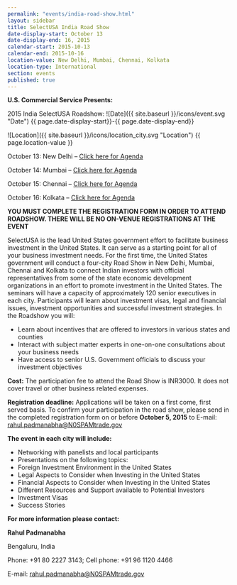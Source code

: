```yaml
---
permalink: "events/india-road-show.html"
layout: sidebar
title: SelectUSA India Road Show
date-display-start: October 13
date-display-end: 16, 2015
calendar-start: 2015-10-13
calendar-end: 2015-10-16
location-value: New Delhi, Mumbai, Chennai, Kolkata
location-type: International
section: events
published: true
---
```

**U.S. Commercial Service Presents:**

2015 India SelectUSA Roadshow: ![Date]({{ site.baseurl }}/icons/event.svg "Date") {{ page.date-display-start}}-{{ page.date-display-end}}

![Location]({{ site.baseurl }}/icons/location_city.svg "Location") {{ page.location-value }}

October 13: New Delhi – [Click here for Agenda](http://www.export.gov/india/build/groups/public/@eg_in/documents/webcontent/eg_in_090233.pdf)

October 14: Mumbai – [Click here for Agenda](http://www.export.gov/india/build/groups/public/@eg_in/documents/webcontent/eg_in_090234.pdf)

October 15: Chennai – [Click here for Agenda](http://www.export.gov/india/build/groups/public/@eg_in/documents/webcontent/eg_in_090271.pdf)

October 16: Kolkata – [Click here for Agenda](http://www.export.gov/india/build/groups/public/@eg_in/documents/webcontent/eg_in_090236.pdf)

**YOU MUST COMPLETE THE REGISTRATION FORM IN ORDER TO ATTEND ROADSHOW. THERE WILL BE NO ON-VENUE REGISTRATIONS AT THE EVENT**

SelectUSA is the lead United States government effort to facilitate business investment in the United States. It can serve as a starting point for all of your business investment needs.
For the first time, the United States government will conduct a four-city Road Show in New Delhi, Mumbai, Chennai and Kolkata to connect Indian investors with official representatives from some of the state economic development organizations in an effort to promote investment in the United States.
The seminars will have a capacity of approximately 120 senior executives in each city. Participants will learn about investment visas, legal and financial issues, investment opportunities and successful investment strategies. In the Roadshow you will:

*  Learn about incentives that are offered to investors in various states and counties
*  Interact with subject matter experts in one-on-one consultations about your business needs
*  Have access to senior U.S. Government officials to discuss your investment objectives

**Cost:** The participation fee to attend the Road Show is INR3000. It does not cover travel or other business related expenses.

**Registration deadline:** Applications will be taken on a first come, first served basis. To confirm your participation in the road show, please send in the completed registration form on or before **October 5, 2015** to E-mail: [rahul.padmanabha@N0SPAMtrade.gov](rahul.padmanabha@N0SPAMtrade.gov)

**The event in each city will include:**

* Networking with panelists and local participants
* Presentations on the following topics:
* Foreign Investment Environment in the United States
* Legal Aspects to Consider when Investing in the United States
* Financial Aspects to Consider when Investing in the United States
* Different Resources and Support available to Potential Investors
* Investment Visas
* Success Stories

**For more information please contact:**

**Rahul Padmanabha**

Bengaluru, India

Phone: +91 80 2227 3143; Cell phone: +91 96 1120 4466

E-mail: [rahul.padmanabha@N0SPAMtrade.gov](rahul.padmanabha@N0SPAMtrade.gov)

<!--# SelectUSA India Road Show

Join the first-ever India SelectUSA Roadshow! This four-city Road Show to **New Delhi, Mumbai, Chennai, and Kolkata** will offer U.S. state, local and regional economic development organizations (EDOs) the opportunity to **market their locations directly to potential investors** throughout India.

Each Road Show stop will feature a **half-day seminar** with sessions on how to invest and expand in the United States. The proposed seminars will attract approximately 120 senior executives in each city and include content about investment visas, legal and financial issues, investment opportunities and successful investment strategies. Along with scheduled **networking sessions**, there will be ample opportunity for attendees to visit your **exhibit** at the event.

**India is the fourth fastest growing source of FDI into the United States.** Hundreds of dynamic companies are headquartered in the Road Show stops, and many of these companies are looking to invest in the United States. Top U.S. government officials, including leaders in the Department of Commerce and SelectUSA, has made multiple visits to India and welcomed a [high-quality delegation of Indian investors](https://www.flickr.com/photos/selectusa/17608354832/in/photolist-aF4ige-aF4igK-aF4igt-aF4igp-aF4igz-sPZqqG-a3cFbC) to our 2015 SelectUSA Investment Summit. **The pump is primed for Indian investment into your region, and this road show is a great opportunity to meet investors face-to-face**.

![Contact]({{ site.baseurl }}/icons/question_answer.svg "Contact") For more information on registration or sponsorship, please contact [Paul.Frost@trade.gov](mailto:Paul.Frost@trade.gov) in New Delhi and [Seth.Isenberg@trade.gov](mailto:Seth.Isenberg@trade.gov) in Washington, DC

# Get the Details: Webinar on June 30th

Join us on **June 30, 2015 at 12:30 pm EST** for a webinar on the SelectUSA India Road Show, hosted by the U.S. Commercial Service in India and SelectUSA.

![RSVP](https://google.github.io/material-design-icons/content/svg/design/ic_send_24px.svg "RSVP") To RSVP for the webinar and receive the call-in details, please email  [Seth.Isenberg@trade.gov](mailto:seth.isenberg@trade.gov?subject=RSVP%20for%20SelectUSA%20India%20Road%20Show%20Webinar)


# What will U.S. EDO participants receive?

* A chance to meet and brief potential investors in three major cities in India - showcase your area’s advantages
* A display area in event in all three cities for promotion
* An optional add-on Kolkata stop for EDOs interested in eastern India
* Entry in the printed SelectUSA Roadshow catalogue at each roadshow stop
* Participation in all networking sessions and pre-arranged one-on-one meetings with prospective investors
* Logistics assistance, including hotel and flight recommendations that fit the roadshow schedule
* Productive, efficient, and cost-effective program

The participation fee for state and local economic development organizations is **$640**. This does not cover travel or other business related expenses.

# Itinerary

* Arrive New Delhi on October 12
* Event in New Delhi on October 13 at Hotel (TBC) 8:30 am-2:30 pm
* Travel from New Delhi to Mumbai the evening of October 13
  * *Recommended flight:* Jet Airways 9W 362 departs New Delhi at 6:25 pm; arrives Mumbai at 8:30 pm
* Event in Mumbai on October 14 at Hotel (TBC) 8:30 am-2:30 pm
* Travel from Mumbai to Chennai the evening of October 14
  * *Recommended flight:* Jet Airways 9W 461 departs Mumbai at 6:05 pm; arrives Chennai at 8:10 pm
* Event in Chennai on October 15 at Hotel (TBC) 8:30 am-2:30 pm
* Travel from Chennai to Kolkata the evening of October 15
  * *Recommended flight:* IndiGo 6E 277 departs Chennai at 8:40 pm; arrives Kolkata at 10:45 pm
* Event in Kolkata on October 16 at Hotel (TBC) 10:00 am-2:00 pm
* Return to the United States the evening of October 16

A block of hotel rooms will be reserved in all four cities for participants.-->
